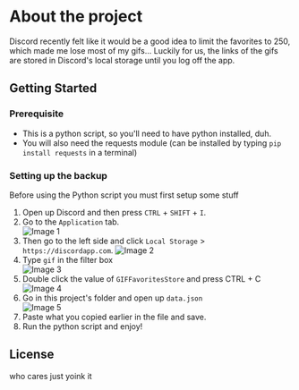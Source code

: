# About the project

Discord recently felt like it would be a good idea to limit the favorites to 250, which made me lose most of my gifs...
Luckily for us, the links of the gifs are stored in Discord's local storage until you log off the app.

## Getting Started

### Prerequisite
- This is a python script, so you'll need to have python installed, duh.
- You will also need the requests module (can be installed by typing `pip install requests` in a terminal)

### Setting up the backup

Before using the Python script you must first setup some stuff

1. Open up Discord and then press `CTRL` + `SHIFT` + `I`.
2. Go to the `Application` tab.  
![Image 1](https://questionable.link/YaxLTk.png)
3. Then go to the left side and click `Local Storage` > `https://discordapp.com`.
![Image 2](https://questionable.link/7xfWFZ.png)
4. Type `gif` in the filter box  
![Image 3](https://questionable.link/ZiiQbV.png)
5. Double click the value of `GIFFavoritesStore` and press CTRL + C  
![Image 4](https://questionable.link/sA40J2.png)
6. Go in this project's folder and open up `data.json`  
![Image 5](https://i.imgur.com/ZRXilWS.png)
7. Paste what you copied earlier in the file and save.
8. Run the python script and enjoy!

## License
who cares just yoink it
